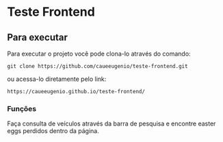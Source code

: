 # Teste Frontend

## Para executar

Para executar o projeto você pode clona-lo através do comando:
```
git clone https://github.com/caueeugenio/teste-frontend.git
```

ou acessa-lo diretamente pelo link: 
```
https://caueeugenio.github.io/teste-frontend/
```

### Funções

Faça consulta de veículos através da barra de pesquisa e encontre easter eggs perdidos dentro da página.






